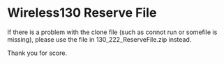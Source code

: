 # Wireless130 Reserve File

If there is a problem with the clone file (such as connot run or somefile is missing), please use the file in 130_222_ReserveFile.zip instead.

Thank you for score.
